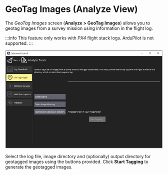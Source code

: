 # GeoTag Images (Analyze View)

The _GeoTag Images_ screen (**Analyze > GeoTag Images**) allows you to geotag images from a survey mission using information in the flight log.

:::info
This feature only works with _PX4_ flight stack logs.
ArduPilot is not supported.
:::

![Analyze View GeoTag Images](../../../assets/analyze/geotag_images.jpg)

Select the log file, image directory and (optionally) output directory for geotagged images using the buttons provided.
Click **Start Tagging** to generate the geotagged images.
